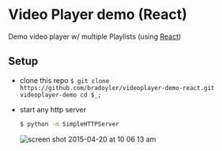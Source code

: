 # Video Player demo (React)
Demo video player w/ multiple Playlists (using [React](https://facebook.github.io/react/))

## Setup
- clone this repo `$ git clone https://github.com/bradoyler/videoplayer-demo-react.git videoplayer-demo cd $_;`
- start any http server

  ```sh
  $ python -m SimpleHTTPServer
  ```

    ![screen shot 2015-04-20 at 10 06 13 am](https://cloud.githubusercontent.com/assets/425966/7231703/f49e8304-e744-11e4-971c-aace3694f258.png)
